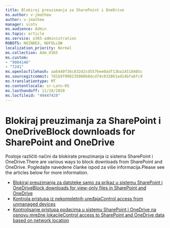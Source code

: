 ```yaml
---
title: Blokiraj preuzimanja za SharePoint i OneDrive
ms.author: v-jmathew
author: v-jmathew
manager: scotv
ms.audience: Admin
ms.topic: article
ms.service: o365-administration
ROBOTS: NOINDEX, NOFOLLOW
localization_priority: Normal
ms.collection: Adm_O365
ms.custom:
- "9004146"
- "7241"
ms.openlocfilehash: aa6440f36c832d2cd5576ee0adf13ba14518485c
ms.sourcegitcommit: 7d1b9f098235000b84cd74c032861ad14bfa6fc9
ms.translationtype: MT
ms.contentlocale: sr-Latn-RS
ms.lasthandoff: 11/18/2020
ms.locfileid: "49447428"
---
```

# <a name="block-downloads-for-sharepoint-and-onedrive"></a><span data-ttu-id="dbdc9-102">Blokiraj preuzimanja za SharePoint i OneDrive</span><span class="sxs-lookup"><span data-stu-id="dbdc9-102">Block downloads for SharePoint and OneDrive</span></span>

<span data-ttu-id="dbdc9-103">Postoje različiti načini da blokirate preuzimanja iz sistema SharePoint i OneDrive.</span><span class="sxs-lookup"><span data-stu-id="dbdc9-103">There are various ways to block downloads from SharePoint and OneDrive.</span></span> <span data-ttu-id="dbdc9-104">Pogledajte navedene članke ispod za više informacija.</span><span class="sxs-lookup"><span data-stu-id="dbdc9-104">Please see the articles below for more information.</span></span>

- [<span data-ttu-id="dbdc9-105">Blokiraj preuzimanja za datoteke samo za prikaz u sistemu SharePoint i OneDrive</span><span class="sxs-lookup"><span data-stu-id="dbdc9-105">Block downloads for view-only files in SharePoint and OneDrive</span></span>](https://support.microsoft.com/office/block-downloads-for-view-only-files-in-sharepoint-and-onedrive-6051184b-62ac-4149-b874-13dcd40ef91e)
- [<span data-ttu-id="dbdc9-106">Kontrola pristupa iz nekompletnih uređaja</span><span class="sxs-lookup"><span data-stu-id="dbdc9-106">Control access from unmanaged devices</span></span>](https://docs.microsoft.com/sharepoint/control-access-from-unmanaged-devices)
- [<span data-ttu-id="dbdc9-107">Kontrolisanje pristupa podacima u sistemu SharePoint i OneDrive na osnovu mrežne lokacije</span><span class="sxs-lookup"><span data-stu-id="dbdc9-107">Control access to SharePoint and OneDrive data based on network location</span></span>](https://docs.microsoft.com/sharepoint/control-access-based-on-network-location)
